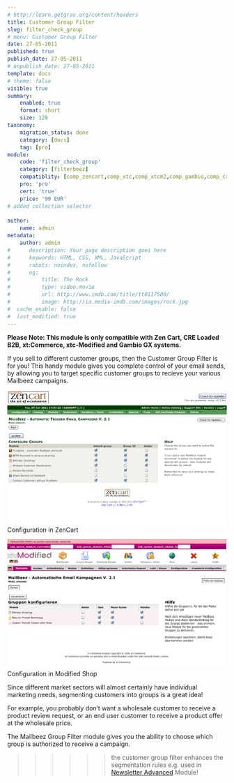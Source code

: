 ```yaml
---
# http://learn.getgrav.org/content/headers
title: Customer Group Filter
slug: filter_check_group
# menu: Customer Group Filter
date: 27-05-2011
published: true
publish_date: 27-05-2011
# unpublish_date: 27-05-2011
template: docs
# theme: false
visible: true
summary:
    enabled: true
    format: short
    size: 128
taxonomy:
    migration_status: done
    category: [docs]
    tag: [pro]
module:
    code: 'filter_check_group'
    category: [filterbeez]
    compatiblity: [comp_zencart,comp_xtc,comp_xtcm2,comp_gambio,comp_cre,comp_saas]
    pro: 'pro'
    cert: 'true'
    price: '99 EUR'
# added collection selector

author:
    name: admin
metadata:
    author: admin
#      description: Your page description goes here
#      keywords: HTML, CSS, XML, JavaScript
#      robots: noindex, nofollow
#      og:
#          title: The Rock
#          type: video.movie
#          url: http://www.imdb.com/title/tt0117500/
#          image: http://ia.media-imdb.com/images/rock.jpg
#  cache_enable: false
#  last_modified: true
---
```



**Please Note: This module is only compatible with Zen Cart, CRE Loaded B2B, xt:Commerce, xtc-Modified and Gambio GX systems.**

If you sell to different customer groups, then the Customer Group Filter is for you! This handy module gives you complete control of your email sends, by allowing you to target specific customer groups to recieve your various Mailbeez campaigns.

![zencart](Screen_zencart.png)
Configuration in ZenCart

![Modified-Shop](Screen_xtcm.png)
Configuration in Modified Shop


Since different market sectors will almost certainly have individual marketing needs, segmenting customers into groups is a great idea!

For example, you probably don’t want a wholesale customer to receive a product review request, or an end user customer to receive a product offer at the wholesale price.

The Mailbeez Group Filter module gives you the ability to choose which group is authorized to receive a campaign.


>>>>>>the customer group filter enhances the segmentation rules e.g. used in [Newsletter Advanced](/documentation/mailbeez/newsletter) Module!
